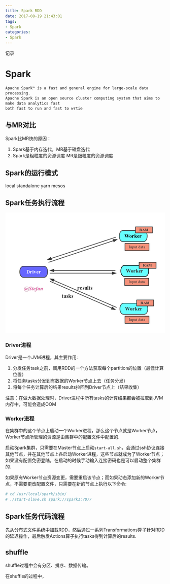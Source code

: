 ```yaml
---
title: Spark RDD
date: 2017-08-19 21:43:01
tags:
- Spark
categories: 
- Spark
---
```


记录

<!--more-->

# Spark

```
Apache Spark™ is a fast and general engine for large-scale data processing.
Apache Spark is an open source cluster computing system that aims to make data analytics fast 
both fast to run and fast to wrtie
```

## 与MR对比

Spark比MR快的原因：

1. Spark基于内存迭代，MR基于磁盘迭代
2. Spark是粗粒度的资源调度 MR是细粒度的资源调度


## Spark的运行模式
local
standalone
yarn
mesos


## Spark任务执行流程

![png2](/img/Spark/Spark_task.png)

### Driver进程

Driver是一个JVM进程，其主要作用:

1. 分发任务task之前，调用RDD的一个方法获取每个partition的位置（最佳计算位置）
2. 将任务tasks分发到有数据的Worker节点上去（任务分发）
3. 将每个任务计算后的结果results拉回到Driver节点上（结果收集）

注意：在做大数据处理时，Driver进程中所有tasks的计算结果都会被拉取到JVM内存中，可能会造成OOM

### Worker进程

在集群中的这个节点上启动一个Worker进程，那么这个节点就是Worker节点，Worker节点所管理的资源是由集群中的配置文件中配置的.

启动Spark集群，只需要在Master节点上启动``start-all.sh``，会通过ssh协议连接其他节点，并在其他节点上各启动Worker进程，这些节点就成为了Worker节点；如果没有配置免密登陆，在启动的时候手动输入连接密码也是可以启动整个集群的.

如果原有Worker节点资源变更，需要重启该节点；而如果动态添加新的Worker节点，不需要更改配置文件，只需要在新的节点上执行以下命令:

```bash
# cd /usr/local/spark/sbin/
# ./start-slave.sh spark://spark1:7077
```

## Spark任务代码流程

先从分布式文件系统中加载RDD，然后通过一系列Transformations算子针对RDD的延迟操作，最后触发Actions算子执行tasks得到计算后的results.



## shuffle


shuffle过程中会有分区、排序、数据传输。

在shuffle的过程中，